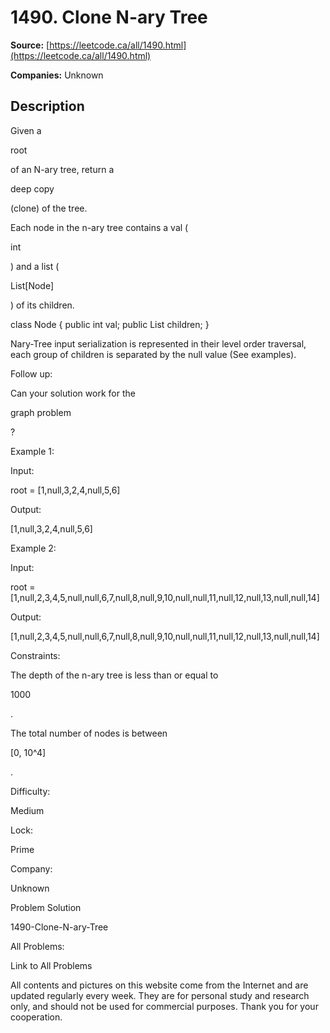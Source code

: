 # 1490. Clone N-ary Tree

**Source:** [https://leetcode.ca/all/1490.html](https://leetcode.ca/all/1490.html)

**Companies:** Unknown

## Description

Given a

root

of an N-ary tree, return a

deep copy

(clone) of the tree.

Each node in the n-ary tree contains a val (

int

) and a list (

List[Node]

)
                of its children.

class Node {
    public int val;
    public List<Node> children;
}

Nary-Tree input serialization is represented in their level order traversal,
                each group of children is separated by the null value (See examples).

Follow up:

Can your solution work for the

graph problem

?

Example 1:

Input:

root = [1,null,3,2,4,null,5,6]

Output:

[1,null,3,2,4,null,5,6]

Example 2:

Input:

root = [1,null,2,3,4,5,null,null,6,7,null,8,null,9,10,null,null,11,null,12,null,13,null,null,14]

Output:

[1,null,2,3,4,5,null,null,6,7,null,8,null,9,10,null,null,11,null,12,null,13,null,null,14]

Constraints:

The depth of the n-ary tree is less than or equal to

1000

.

The total number of nodes is between

[0, 10^4]

.

Difficulty:

Medium

Lock:

Prime

Company:

Unknown

Problem Solution

1490-Clone-N-ary-Tree

All Problems:

Link to All Problems

All contents and pictures on this website come from the Internet and are updated regularly every week. They are for personal study and research only, and should not be used for commercial purposes. Thank you for your cooperation.

